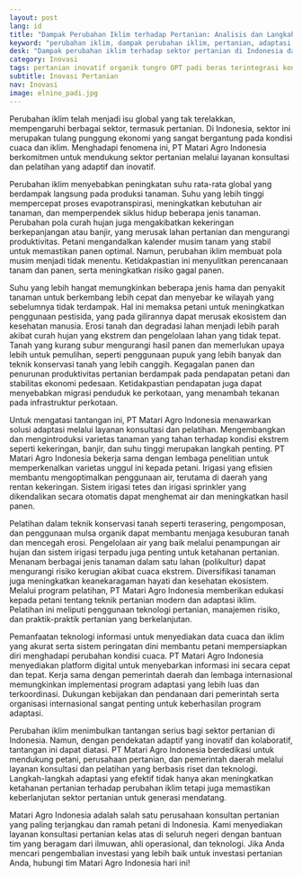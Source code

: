 ```yaml
---
layout: post
lang: id
title: "Dampak Perubahan Iklim terhadap Pertanian: Analisis dan Langkah-Langkah Adaptasi"
keyword: "perubahan iklim, dampak perubahan iklim, pertanian, adaptasi pertanian, perubahan cuaca, PT Matari Agro Indonesia, konsultan pertanian, pusat pelatihan pertanian"
desk: "Dampak perubahan iklim terhadap sektor pertanian di Indonesia dan langkah-langkah adaptasi yang bisa diambil untuk mengatasi tantangan tersebut. "
category: Inovasi
tags: pertanian inovatif organik tungro OPT padi beras terintegrasi konsultan ketahanan pangan
subtitle: Inovasi Pertanian
nav: Inovasi
image: elnino_padi.jpg
---
```


Perubahan iklim telah menjadi isu global yang tak terelakkan, mempengaruhi berbagai sektor, termasuk pertanian. Di Indonesia, sektor ini merupakan tulang punggung ekonomi yang sangat bergantung pada kondisi cuaca dan iklim. Menghadapi fenomena ini, PT Matari Agro Indonesia berkomitmen untuk mendukung sektor pertanian melalui layanan konsultasi dan pelatihan yang adaptif dan inovatif.

Perubahan iklim menyebabkan peningkatan suhu rata-rata global yang berdampak langsung pada produksi tanaman. Suhu yang lebih tinggi mempercepat proses evapotranspirasi, meningkatkan kebutuhan air tanaman, dan memperpendek siklus hidup beberapa jenis tanaman. Perubahan pola curah hujan juga mengakibatkan kekeringan berkepanjangan atau banjir, yang merusak lahan pertanian dan mengurangi produktivitas. Petani mengandalkan kalender musim tanam yang stabil untuk memastikan panen optimal. Namun, perubahan iklim membuat pola musim menjadi tidak menentu. Ketidakpastian ini menyulitkan perencanaan tanam dan panen, serta meningkatkan risiko gagal panen.

Suhu yang lebih hangat memungkinkan beberapa jenis hama dan penyakit tanaman untuk berkembang lebih cepat dan menyebar ke wilayah yang sebelumnya tidak terdampak. Hal ini memaksa petani untuk meningkatkan penggunaan pestisida, yang pada gilirannya dapat merusak ekosistem dan kesehatan manusia. Erosi tanah dan degradasi lahan menjadi lebih parah akibat curah hujan yang ekstrem dan pengelolaan lahan yang tidak tepat. Tanah yang kurang subur mengurangi hasil panen dan memerlukan upaya lebih untuk pemulihan, seperti penggunaan pupuk yang lebih banyak dan teknik konservasi tanah yang lebih canggih. Kegagalan panen dan penurunan produktivitas pertanian berdampak pada pendapatan petani dan stabilitas ekonomi pedesaan. Ketidakpastian pendapatan juga dapat menyebabkan migrasi penduduk ke perkotaan, yang menambah tekanan pada infrastruktur perkotaan.

Untuk mengatasi tantangan ini, PT Matari Agro Indonesia menawarkan solusi adaptasi melalui layanan konsultasi dan pelatihan. Mengembangkan dan mengintroduksi varietas tanaman yang tahan terhadap kondisi ekstrem seperti kekeringan, banjir, dan suhu tinggi merupakan langkah penting. PT Matari Agro Indonesia bekerja sama dengan lembaga penelitian untuk memperkenalkan varietas unggul ini kepada petani. Irigasi yang efisien membantu mengoptimalkan penggunaan air, terutama di daerah yang rentan kekeringan. Sistem irigasi tetes dan irigasi sprinkler yang dikendalikan secara otomatis dapat menghemat air dan meningkatkan hasil panen.

Pelatihan dalam teknik konservasi tanah seperti terasering, pengomposan, dan penggunaan mulsa organik dapat membantu menjaga kesuburan tanah dan mencegah erosi. Pengelolaan air yang baik melalui penampungan air hujan dan sistem irigasi terpadu juga penting untuk ketahanan pertanian. Menanam berbagai jenis tanaman dalam satu lahan (polikultur) dapat mengurangi risiko kerugian akibat cuaca ekstrem. Diversifikasi tanaman juga meningkatkan keanekaragaman hayati dan kesehatan ekosistem. Melalui program pelatihan, PT Matari Agro Indonesia memberikan edukasi kepada petani tentang teknik pertanian modern dan adaptasi iklim. Pelatihan ini meliputi penggunaan teknologi pertanian, manajemen risiko, dan praktik-praktik pertanian yang berkelanjutan.

Pemanfaatan teknologi informasi untuk menyediakan data cuaca dan iklim yang akurat serta sistem peringatan dini membantu petani mempersiapkan diri menghadapi perubahan kondisi cuaca. PT Matari Agro Indonesia menyediakan platform digital untuk menyebarkan informasi ini secara cepat dan tepat. Kerja sama dengan pemerintah daerah dan lembaga internasional memungkinkan implementasi program adaptasi yang lebih luas dan terkoordinasi. Dukungan kebijakan dan pendanaan dari pemerintah serta organisasi internasional sangat penting untuk keberhasilan program adaptasi.

Perubahan iklim menimbulkan tantangan serius bagi sektor pertanian di Indonesia. Namun, dengan pendekatan adaptif yang inovatif dan kolaboratif, tantangan ini dapat diatasi. PT Matari Agro Indonesia berdedikasi untuk mendukung petani, perusahaan pertanian, dan pemerintah daerah melalui layanan konsultasi dan pelatihan yang berbasis riset dan teknologi. Langkah-langkah adaptasi yang efektif tidak hanya akan meningkatkan ketahanan pertanian terhadap perubahan iklim tetapi juga memastikan keberlanjutan sektor pertanian untuk generasi mendatang.

Matari Agro Indonesia adalah salah satu perusahaan konsultan pertanian yang paling terjangkau dan ramah petani di Indonesia. Kami menyediakan layanan konsultasi pertanian kelas atas di seluruh negeri dengan bantuan tim yang beragam dari ilmuwan, ahli operasional, dan teknologi. Jika Anda mencari pengembalian investasi yang lebih baik untuk investasi pertanian Anda, hubungi tim Matari Agro Indonesia hari ini!

